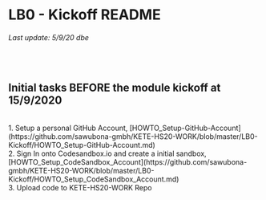 # LB0 - Kickoff README
###### Last update: 5/9/20 dbe
</br>

## Initial tasks BEFORE the module kickoff at 15/9/2020
</br>
1. Setup a personal GitHub Account, [HOWTO_Setup-GitHub-Account](https://github.com/sawubona-gmbh/KETE-HS20-WORK/blob/master/LB0-Kickoff/HOWTO_Setup-GitHub-Account.md)
</br>
2. Sign In onto Codesandbox.io and create a initial sandbox, [HOWTO_Setup_CodeSandbox_Account](https://github.com/sawubona-gmbh/KETE-HS20-WORK/blob/master/LB0-Kickoff/HOWTO_Setup_CodeSandbox_Account.md)
</br>
3. Upload code to KETE-HS20-WORK Repo  

</br>
